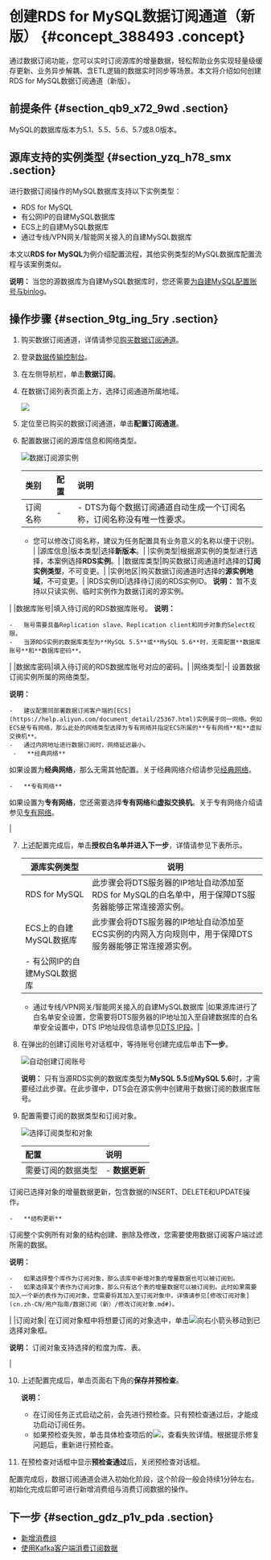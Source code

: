 # 创建RDS for MySQL数据订阅通道（新版） {#concept_388493 .concept}

通过数据订阅功能，您可以实时订阅源库的增量数据，轻松帮助业务实现轻量级缓存更新、业务异步解耦、含ETL逻辑的数据实时同步等场景。本文将介绍如何创建RDS for MySQL数据订阅通道（新版）。

## 前提条件 {#section_qb9_x72_9wd .section}

MySQL的数据库版本为5.1、5.5、5.6、5.7或8.0版本。

## 源库支持的实例类型 {#section_yzq_h78_smx .section}

进行数据订阅操作的MySQL数据库支持以下实例类型：

-   RDS for MySQL
-   有公网IP的自建MySQL数据库
-   ECS上的自建MySQL数据库
-   通过专线/VPN网关/智能网关接入的自建MySQL数据库

本文以**RDS for MySQL**为例介绍配置流程，其他实例类型的MySQL数据库配置流程与该案例类似。

**说明：** 当您的源数据库为自建MySQL数据库时，您还需要[为自建MySQL配置账号与binlog](cn.zh-CN/.md#)。

## 操作步骤 {#section_9tg_ing_5ry .section}

1.  购买数据订阅通道，详情请参见[购买数据订阅通道](../../../../cn.zh-CN/快速入门/购买流程.md#section_sek_ra8_w7j)。
2.  登录[数据传输控制台](https://dts.console.aliyun.com/)。
3.  在左侧导航栏，单击**数据订阅**。
4.  在数据订阅列表页面上方，选择订阅通道所属地域。

    ![](http://static-aliyun-doc.oss-cn-hangzhou.aliyuncs.com/assets/img/17141/156453771051699_zh-CN.png)

5.  定位至已购买的数据订阅通道，单击**配置订阅通道**。
6.  配置数据订阅的源库信息和网络类型。

    ![数据订阅源实例](http://static-aliyun-doc.oss-cn-hangzhou.aliyuncs.com/assets/img/314826/156453771048078_zh-CN.png)

    |类别|配置|说明|
    |:-|:-|:-|
    |订阅名称|-|     -   DTS为每个数据订阅通道自动生成一个订阅名称，订阅名称没有唯一性要求。
    -   您可以修改订阅名称，建议为任务配置具有业务意义的名称以便于识别。
 |
    |源库信息|版本类型|选择**新版本**。|
    |实例类型|根据源实例的类型进行选择，本案例选择**RDS实例**。|
    |数据库类型|购买数据订阅通道时选择的**订阅实例类型**，不可变更。|
    |实例地区|购买数据订阅通道时选择的**源实例地域**，不可变更。|
    |RDS实例ID|选择待订阅的RDS实例ID。 **说明：** 暂不支持以只读实例、临时实例作为数据订阅的源实例。

 |
    |数据库账号|填入待订阅的RDS数据库账号。 **说明：** 

    -   账号需要具备Replication slave、Replication client和同步对象的Select权限。
    -   当源RDS实例的数据库类型为**MySQL 5.5**或**MySQL 5.6**时，无需配置**数据库账号**和**数据库密码**。
 |
    |数据库密码|填入待订阅的RDS数据库账号对应的密码。|
    |网络类型|-| 设置数据订阅实例所属的网络类型。

**说明：** 

    -   建议配置同部署数据订阅客户端的[ECS](https://help.aliyun.com/document_detail/25367.html)实例属于同一网络。例如ECS是专有网络，那么此处的网络类型选择为专有网络并指定ECS所属的**专有网络**和**虚拟交换机**。
    -   通过内网地址进行数据订阅时，网络延迟最小。
     -   **经典网络** 

如果设置为**经典网络**，那么无需其他配置。关于经典网络介绍请参见[经典网络](https://help.aliyun.com/document_detail/61651.html#h2-url-2)。

    -   **专有网络** 

如果设置为**专有网络**，您还需要选择**专有网络**和**虚拟交换机**。关于专有网络介绍请参见[专有网络](https://help.aliyun.com/document_detail/61651.html#h2-url-1)。

 |

7.  上述配置完成后，单击**授权白名单并进入下一步**，详情请参见下表所示。

    |源库实例类型|说明|
    |------|--|
    |RDS for MySQL|此步骤会将DTS服务器的IP地址自动添加至RDS for MySQL的白名单中，用于保障DTS服务器能够正常连接源实例。|
    |ECS上的自建MySQL数据库|此步骤会将DTS服务器的IP地址自动添加至ECS实例的内网入方向规则中，用于保障DTS服务器能够正常连接源实例。|
    |     -   有公网IP的自建MySQL数据库
    -   通过专线/VPN网关/智能网关接入的自建MySQL数据库
 |如果源库进行了白名单安全设置，您需要将DTS服务器的IP地址加入至自建数据库的白名单安全设置中，DTS IP地址段信息请参见[DTS IP段](https://help.aliyun.com/document_detail/84900.html)。|

8.  在弹出的创建订阅账号对话框中，等待账号创建完成后单击**下一步**。

    ![自动创建订阅账号](http://static-aliyun-doc.oss-cn-hangzhou.aliyuncs.com/assets/img/314826/156453771148088_zh-CN.png)

    **说明：** 只有当源RDS实例的数据库类型为**MySQL 5.5**或**MySQL 5.6**时，才需要经过此步骤。在此步骤中，DTS会在源实例中创建用于数据订阅的数据库账号。

9.  配置需要订阅的数据类型和订阅对象。

    ![选择订阅类型和对象](http://static-aliyun-doc.oss-cn-hangzhou.aliyuncs.com/assets/img/314826/156453771148087_zh-CN.png)

    |配置|说明|
    |:-|:-|
    |需要订阅的数据类型|     -   **数据更新** 

订阅已选择对象的增量数据更新，包含数据的INSERT、DELETE和UPDATE操作。

    -   **结构更新** 

订阅整个实例所有对象的结构创建、删除及修改，您需要使用数据订阅客户端过滤所需的数据。

 **说明：** 

    -   如果选择整个库作为订阅对象，那么该库中新增对象的增量数据也可以被订阅到。
    -   如果选择某个表作为订阅对象，那么只有这个表的增量数据可以被订阅到。此时如果需要加入一个新的表作为订阅对象，您需要将其加入至订阅对象中，详情请参见[修改订阅对象](cn.zh-CN/用户指南/数据订阅（新）/修改订阅对象.md#)。
 |
    |订阅对象| 在订阅对象框中将想要订阅的对象选中，单击![向右小箭头](http://static-aliyun-doc.oss-cn-hangzhou.aliyuncs.com/assets/img/79929/156453771140698_zh-CN.png)移动到已选择对象框。

 **说明：** 订阅对象支持选择的粒度为库、表。

 |

10. 上述配置完成后，单击页面右下角的**保存并预检查**。

    **说明：** 

    -   在订阅任务正式启动之前，会先进行预检查。只有预检查通过后，才能成功启动订阅任务。
    -   如果预检查失败，单击具体检查项后的![](http://static-aliyun-doc.oss-cn-hangzhou.aliyuncs.com/assets/img/17095/156453771147468_zh-CN.png)，查看失败详情。根据提示修复问题后，重新进行预检查。
11. 在预检查对话框中显示**预检查通过**后，关闭预检查对话框。

配置完成后，数据订阅通道会进入初始化阶段，这个阶段一般会持续1分钟左右。初始化完成后即可进行新增消费组与消费订阅数据的操作。

## 下一步 {#section_gdz_p1v_pda .section}

-   [新增消费组](cn.zh-CN/用户指南/数据订阅（新）/新增消费组.md#)
-   [使用Kafka客户端消费订阅数据](cn.zh-CN/用户指南/数据订阅（新）/使用Kafka客户端消费订阅数据.md#)


